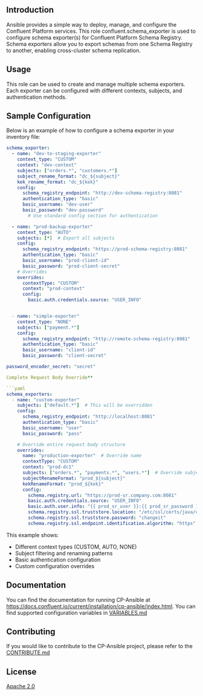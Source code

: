 ## Introduction

Ansible provides a simple way to deploy, manage, and configure the Confluent Platform services.
This role confluent.schema_exporter is used to configure schema exporter(s) for Confluent Platform Schema Registry.
Schema exporters allow you to export schemas from one Schema Registry to another, enabling cross-cluster schema replication.

## Usage

This role can be used to create and manage multiple schema exporters. Each exporter can be configured with different contexts, subjects, and authentication methods.

## Sample Configuration

Below is an example of how to configure a schema exporter in your inventory file:

```yaml
schema_exporter:
  - name: "dev-to-staging-exporter"
    context_type: "CUSTOM"
    context: "dev-context"
    subjects: ["orders.*", "customers.*"]
    subject_rename_format: "dc_${subject}"
    kek_rename_format: "dc_${kek}"
    config:
      schema_registry_endpoint: "http://dev-schema-registry:8081"
      authentication_type: "basic"
      basic_username: "dev-user"
      basic_password: "dev-password"
        # Use standard config section for authentication

  - name: "prod-backup-exporter"
    context_type: "AUTO"
    subjects: [*]  # Export all subjects
    config:
      schema_registry_endpoint: "https://prod-schema-registry:8081"
      authentication_type: "basic"
      basic_username: "prod-client-id"
      basic_password: "prod-client-secret"
    # Overrides
    overrides:
      contextType: "CUSTOM"
      context: "prod-context"
      config:
        basic.auth.credentials.source: "USER_INFO"


  - name: "simple-exporter"
    context_type: "NONE"
    subjects: ["payment.*"]
    config:
      schema_registry_endpoint: "http://remote-schema-registry:8081"
      authentication_type: "basic"
      basic_username: "client-id"
      basic_password: "client-secret"

password_encoder_secret: "secret"

Complete Request Body Override**

```yaml
schema_exporters:
  - name: "custom-exporter"
    subjects: ["default.*"]  # This will be overridden
    config:
      schema_registry_endpoint: "http://localhost:8081"
      authentication_type: "basic"
      basic_username: "user"
      basic_password: "pass"

    # Override entire request body structure
    overrides:
      name: "production-exporter"  # Override name
      contextType: "CUSTOM"
      context: "prod-dc1"
      subjects: ["orders.*", "payments.*", "users.*"]  # Override subjects
      subjectRenameFormat: "prod_${subject}"
      kekRenameFormat: "prod_${kek}"
      config:
        schema.registry.url: "https://prod-sr.company.com:8081"
        basic.auth.credentials.source: "USER_INFO"
        basic.auth.user.info: "{{ prod_sr_user }}:{{ prod_sr_password }}"
        schema.registry.ssl.truststore.location: "/etc/ssl/certs/java/cacerts"
        schema.registry.ssl.truststore.password: "changeit"
        schema.registry.ssl.endpoint.identification.algorithm: "https"
```

This example shows:
- Different context types (CUSTOM, AUTO, NONE)
- Subject filtering and renaming patterns
- Basic authentication configuration
- Custom configuration overrides

## Documentation

You can find the documentation for running CP-Ansible at https://docs.confluent.io/current/installation/cp-ansible/index.html.
You can find supported configuration variables in [VARIABLES.md](docs/VARIABLES.md)

## Contributing

If you would like to contribute to the CP-Ansible project, please refer to the [CONTRIBUTE.md](docs/CONTRIBUTING.md)

## License

[Apache 2.0](docs/LICENSE.md)
